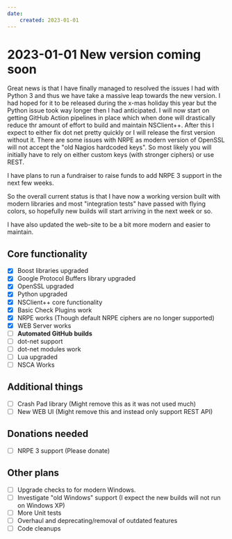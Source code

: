 ```yaml
---
date:
    created: 2023-01-01
---
```

# 2023-01-01 New version coming soon

Great news is that I have finally managed to resolved the issues I had with Python 3 and thus we have take a massive
leap towards the new version.
I had hoped for it to be released during the x-mas holiday this year but the Python issue took way longer then I had
anticipated.
I will now start on getting GitHub Action pipelines in place which when done will drastically reduce thr amount of
effort to build and maintain NSClient++.
After this I expect to either fix dot net pretty quickly or I will release the first version without it.
There are some issues with NRPE as modern version of OpenSSL will not accept the "old Nagios hardcoded keys".
So most likely you will initially have to rely on either custom keys (with stronger ciphers) or use REST.

I have plans to run a fundraiser to raise funds to add NRPE 3 support in the next few weeks.

So the overall current status is that I have now a working version built with modern libraries and most "integration
tests" have passed with flying colors, so hopefully new builds will start arriving in the next week or so.

I have also updated the web-site to be a bit more modern and easier to maintain.

## Core functionality

- [x] Boost libraries upgraded
- [x] Google Protocol Buffers library upgraded
- [x] OpenSSL upgraded
- [x] Python upgraded
- [x] NSClient++ core functionality
- [x] Basic Check Plugins work
- [x] NRPE works (Though default NRPE ciphers are no longer supported)
- [x] WEB Server works
- [ ] **Automated GitHub builds**
- [ ] dot-net support
- [ ] dot-net modules work
- [ ] Lua upgraded
- [ ] NSCA Works

## Additional things

- [ ] Crash Pad library (Might remove this as it was not used much)
- [ ] New WEB UI (Might remove this and instead only support REST API)

## Donations needed

- [ ] NRPE 3 support (Please donate)

## Other plans

- [ ] Upgrade checks to for modern Windows.
- [ ] Investigate "old Windows" support (I expect the new builds will not run on Windows XP)
- [ ] More Unit tests
- [ ] Overhaul and deprecating/removal of outdated features
- [ ] Code cleanups
